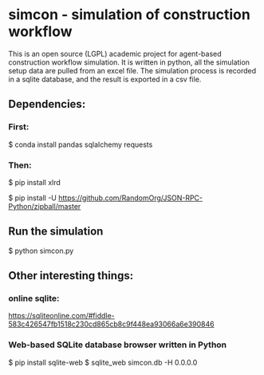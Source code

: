 # simcon - simulation of construction workflow
This is an open source (LGPL) academic project for agent-based construction workflow simulation.
It is written in python, all the simulation setup data are pulled from an excel file.
The simulation process is recorded in a sqlite database, and the result is exported in a csv file.

## Dependencies:

### First:
$ conda install pandas sqlalchemy requests

### Then:
$ pip install xlrd

$ pip install -U https://github.com/RandomOrg/JSON-RPC-Python/zipball/master

## Run the simulation
$ python simcon.py

## Other interesting things:

### online sqlite:
https://sqliteonline.com/#fiddle-583c426547fb1518c230cd865cb8c9f448ea93066a6e390846

### Web-based SQLite database browser written in Python
$ pip install sqlite-web
$ sqlite_web simcon.db -H 0.0.0.0